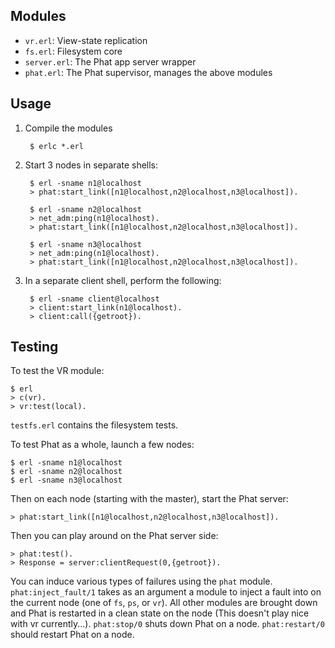 Modules
-------

 * `vr.erl`: View-state replication
 * `fs.erl`: Filesystem core
 * `server.erl`: The Phat app server wrapper
 * `phat.erl`: The Phat supervisor, manages the above modules

Usage
-----

1. Compile the modules

        $ erlc *.erl
    
2. Start 3 nodes in separate shells:
    
        $ erl -sname n1@localhost
        > phat:start_link([n1@localhost,n2@localhost,n3@localhost]).

        $ erl -sname n2@localhost
        > net_adm:ping(n1@localhost).
        > phat:start_link([n1@localhost,n2@localhost,n3@localhost]).
        
        $ erl -sname n3@localhost
        > net_adm:ping(n1@localhost).
        > phat:start_link([n1@localhost,n2@localhost,n3@localhost]).
        
3. In a separate client shell, perform the following:
        
        $ erl -sname client@localhost
        > client:start_link(n1@localhost).
        > client:call({getroot}).

Testing 
-------

To test the VR module:

    $ erl
    > c(vr).
    > vr:test(local).

`testfs.erl`  contains the filesystem tests.

To test Phat as a whole, launch a few nodes:

    $ erl -sname n1@localhost
    $ erl -sname n2@localhost
    $ erl -sname n3@localhost

Then on each node (starting with the master), start the Phat server:

    > phat:start_link([n1@localhost,n2@localhost,n3@localhost]).
    
Then you can play around on the Phat server side:

    > phat:test().
    > Response = server:clientRequest(0,{getroot}).

You can induce various types of failures using the `phat` module.
`phat:inject_fault/1` takes as an argument a module to inject a fault into
on the current node (one of `fs`, `ps`, or `vr`). All other modules are brought
down and Phat is restarted in a clean state on the node (This doesn't play nice
with vr currently...). `phat:stop/0` shuts down Phat on a node. `phat:restart/0`
should restart Phat on a node.
